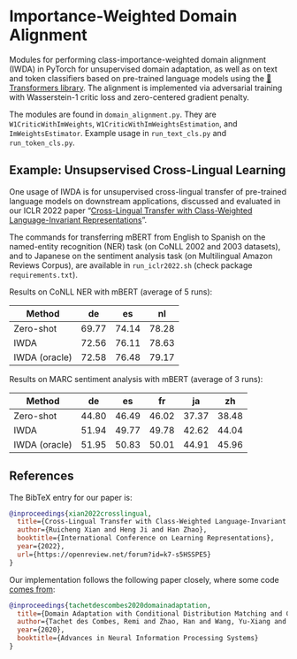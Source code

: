# Importance-Weighted Domain Alignment

Modules for performing class-importance-weighted domain alignment (IWDA) in PyTorch for unsupervised domain adaptation, as well as on text and token classifiers based on pre-trained language models using the [🤗 Transformers library](https://github.com/huggingface/transformers). The alignment is implemented via adversarial training with Wasserstein-1 critic loss and zero-centered gradient penalty.

The modules are found in `domain_alignment.py`. They are `W1CriticWithImWeights`, `W1CriticWithImWeightsEstimation`, and `ImWeightsEstimator`. Example usage in `run_text_cls.py` and `run_token_cls.py`.

## Example: Unsupservised Cross-Lingual Learning

One usage of IWDA is for unsupervised cross-lingual transfer of pre-trained language models on downstream applications, discussed and evaluated in our ICLR 2022 paper “[Cross-Lingual Transfer with Class-Weighted Language-Invariant Representations](https://openreview.net/forum?id=k7-s5HSSPE5)”. 

The commands for transferring mBERT from English to Spanish on the named-entity recognition (NER) task (on CoNLL 2002 and 2003 datasets), and to Japanese on the sentiment analysis task (on Multilingual Amazon Reviews Corpus), are available in `run_iclr2022.sh` (check package `requirements.txt`). 

Results on CoNLL NER with mBERT (average of 5 runs):

| Method        | de    | es    | nl    |
| ------------- | ----- | ----- | ----- |
| Zero-shot     | 69.77 | 74.14 | 78.28 |
| IWDA          | 72.56 | 76.11 | 78.63 |
| IWDA (oracle) | 72.58 | 76.48 | 79.17 |

Results on MARC sentiment analysis with mBERT (average of 3 runs):

| Method        | de    | es    | fr    | ja    | zh    |
| ------------- | ----- | ----- | ----- | ----- | ----- |
| Zero-shot     | 44.80 | 46.49 | 46.02 | 37.37 | 38.48 |
| IWDA          | 51.94 | 49.77 | 49.78 | 42.62 | 44.04 |
| IWDA (oracle) | 51.95 | 50.83 | 50.01 | 44.91 | 45.96 |

## References

The BibTeX entry for our paper is:

```bibtex
@inproceedings{xian2022crosslingual,
  title={Cross-Lingual Transfer with Class-Weighted Language-Invariant Representations},
  author={Ruicheng Xian and Heng Ji and Han Zhao},
  booktitle={International Conference on Learning Representations},
  year={2022},
  url={https://openreview.net/forum?id=k7-s5HSSPE5}
}
```

Our implementation follows the following paper closely, where some code [comes from](https://github.com/microsoft/Domain-Adaptation-with-Conditional-Distribution-Matching-and-Generalized-Label-Shift):

```bibtex
@inproceedings{tachetdescombes2020domainadaptation,
  title={Domain Adaptation with Conditional Distribution Matching and Generalized Label Shift},
  author={Tachet des Combes, Remi and Zhao, Han and Wang, Yu-Xiang and Gordon, Geoff},
  year={2020},
  booktitle={Advances in Neural Information Processing Systems}
}
```
